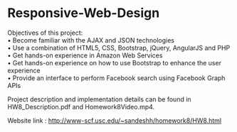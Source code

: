 # Responsive-Web-Design

Objectives of this project:  <br />
• Become familiar with the AJAX and JSON technologies <br />
• Use a combination of HTML5, CSS, Bootstrap, jQuery, AngularJS and PHP <br />
• Get hands-on experience in  Amazon Web Services <br />
• Get hands-on experience on how to use Bootstrap to enhance the user experience <br />
• Provide an interface to perform Facebook search using Facebook Graph APIs <br />


Project description  and implementation details can be found in  HW8_Description.pdf and Homework8Video.mp4.

Website link : http://www-scf.usc.edu/~sandeshh/homework8/HW8.html
